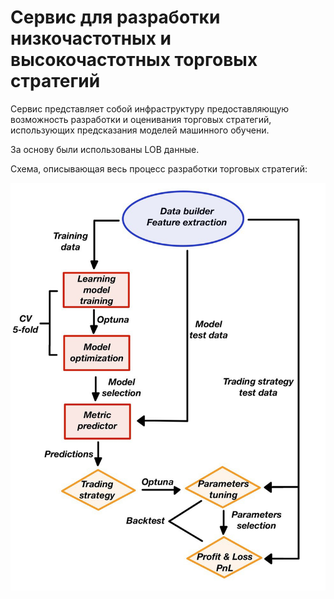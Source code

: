# Сервис для разработки низкочастотных и высокочастотных торговых стратегий
Сервис представляет собой инфраструктуру предоставляющую возможность разработки и оценивания торговых стратегий, использующих предсказания моделей машинного обучени.

За основу были использованы LOB данные.

Схема, описывающая весь процесс разработки торговых стратегий:

![](https://github.com/Arsenchius/TradingExperiments/blob/main/reports/figures/HFT_OB_pipeline.png)
